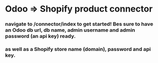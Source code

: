 # Odoo => Shopify product connector

### navigate to /connector/index to get started! Bes sure to have an Odoo db url, db name, admin username and admin password (an api key) ready.
### as well as a Shopify store name (domain), password and api key.
